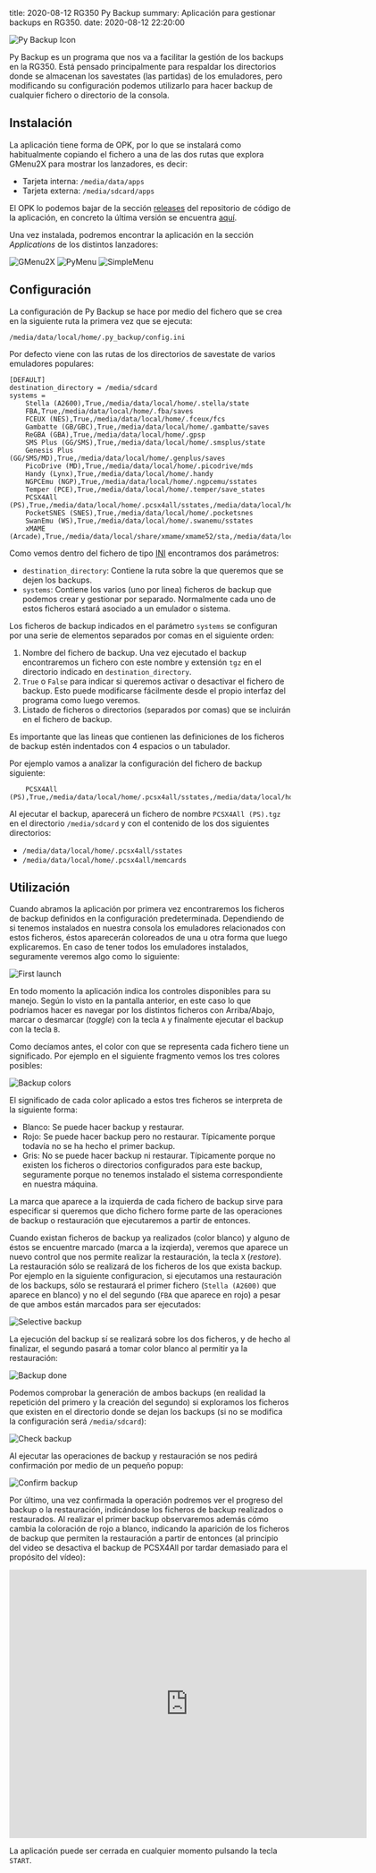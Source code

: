 title: 2020-08-12 RG350 Py Backup
summary: Aplicación para gestionar backups en RG350.
date: 2020-08-12 22:20:00

![Py Backup Icon](/images/posts/rg350_py_backup/logo.png)

Py Backup es un programa que nos va a facilitar la gestión de los backups en la RG350. Está pensado principalmente para respaldar los directorios donde se almacenan los savestates (las partidas) de los emuladores, pero modificando su configuración podemos utilizarlo para hacer backup de cualquier fichero o directorio de la consola.

## Instalación

La aplicación tiene forma de OPK, por lo que se instalará como habitualmente copiando el fichero a una de las dos rutas que explora GMenu2X para mostrar los lanzadores, es decir:

* Tarjeta interna: `/media/data/apps`
* Tarjeta externa: `/media/sdcard/apps`

El OPK lo podemos bajar de la sección [releases](https://github.com/eduardofilo/RG350_py_backup/releases) del repositorio de código de la aplicación, en concreto la última versión se encuentra [aquí](https://github.com/eduardofilo/RG350_py_backup/releases/download/v1.0/py_backup.opk).

Una vez instalada, podremos encontrar la aplicación en la sección *Applications* de los distintos lanzadores:

![GMenu2X](/images/posts/rg350_py_backup/gmenu2x.png)
![PyMenu](/images/posts/rg350_py_backup/pymenu.png)
![SimpleMenu](/images/posts/rg350_py_backup/simplemenu.png)

## Configuración

La configuración de Py Backup se hace por medio del fichero que se crea en la siguiente ruta la primera vez que se ejecuta:

```
/media/data/local/home/.py_backup/config.ini
```

Por defecto viene con las rutas de los directorios de savestate de varios emuladores populares:

```
[DEFAULT]
destination_directory = /media/sdcard
systems =
    Stella (A2600),True,/media/data/local/home/.stella/state
    FBA,True,/media/data/local/home/.fba/saves
    FCEUX (NES),True,/media/data/local/home/.fceux/fcs
    Gambatte (GB/GBC),True,/media/data/local/home/.gambatte/saves
    ReGBA (GBA),True,/media/data/local/home/.gpsp
    SMS Plus (GG/SMS),True,/media/data/local/home/.smsplus/state
    Genesis Plus (GG/SMS/MD),True,/media/data/local/home/.genplus/saves
    PicoDrive (MD),True,/media/data/local/home/.picodrive/mds
    Handy (Lynx),True,/media/data/local/home/.handy
    NGPCEmu (NGP),True,/media/data/local/home/.ngpcemu/sstates
    Temper (PCE),True,/media/data/local/home/.temper/save_states
    PCSX4All (PS),True,/media/data/local/home/.pcsx4all/sstates,/media/data/local/home/.pcsx4all/memcards
    PocketSNES (SNES),True,/media/data/local/home/.pocketsnes
    SwanEmu (WS),True,/media/data/local/home/.swanemu/sstates
    xMAME (Arcade),True,/media/data/local/share/xmame/xmame52/sta,/media/data/local/share/xmame/xmame69/sta,/media/data/local/share/xmame/xmame84/sta
```

Como vemos dentro del fichero de tipo [INI](https://es.wikipedia.org/wiki/INI_(extensi%C3%B3n_de_archivo)) encontramos dos parámetros:

* `destination_directory`: Contiene la ruta sobre la que queremos que se dejen los backups.
* `systems`: Contiene los varios (uno por linea) ficheros de backup que podemos crear y gestionar por separado. Normalmente cada uno de estos ficheros estará asociado a un emulador o sistema.

Los ficheros de backup indicados en el parámetro `systems` se configuran por una serie de elementos separados por comas en el siguiente orden:

1. Nombre del fichero de backup. Una vez ejecutado el backup encontraremos un fichero con este nombre y extensión `tgz` en el directorio indicado en `destination_directory`.
2. `True` o `False` para indicar si queremos activar o desactivar el fichero de backup. Esto puede modificarse fácilmente desde el propio interfaz del programa como luego veremos.
3. Listado de ficheros o directorios (separados por comas) que se incluirán en el fichero de backup.

Es importante que las lineas que contienen las definiciones de los ficheros de backup estén indentados con 4 espacios o un tabulador.

Por ejemplo vamos a analizar la configuración del fichero de backup siguiente:

```
    PCSX4All (PS),True,/media/data/local/home/.pcsx4all/sstates,/media/data/local/home/.pcsx4all/memcards
```

Al ejecutar el backup, aparecerá un fichero de nombre `PCSX4All (PS).tgz` en el directorio `/media/sdcard` y con el contenido de los dos siguientes directorios:

* `/media/data/local/home/.pcsx4all/sstates`
* `/media/data/local/home/.pcsx4all/memcards`

## Utilización

Cuando abramos la aplicación por primera vez encontraremos los ficheros de backup definidos en la configuración predeterminada. Dependiendo de si tenemos instalados en nuestra consola los emuladores relacionados con estos ficheros, éstos aparecerán coloreados de una u otra forma que luego explicaremos. En caso de tener todos los emuladores instalados, seguramente veremos algo como lo siguiente:

![First launch](/images/posts/rg350_py_backup/first_launch.png)

En todo momento la aplicación indica los controles disponibles para su manejo. Según lo visto en la pantalla anterior, en este caso lo que podríamos hacer es navegar por los distintos ficheros con Arriba/Abajo, marcar o desmarcar (*toggle*) con la tecla `A` y finalmente ejecutar el backup con la tecla `B`.

Como decíamos antes, el color con que se representa cada fichero tiene un significado. Por ejemplo en el siguiente fragmento vemos los tres colores posibles:

![Backup colors](/images/posts/rg350_py_backup/backup_colors.png)

El significado de cada color aplicado a estos tres ficheros se interpreta de la siguiente forma:

* Blanco: Se puede hacer backup y restaurar.
* Rojo: Se puede hacer backup pero no restaurar. Típicamente porque todavía no se ha hecho el primer backup.
* Gris: No se puede hacer backup ni restaurar. Típicamente porque no existen los ficheros o directorios configurados para este backup, seguramente porque no tenemos instalado el sistema correspondiente en nuestra máquina.

La marca que aparece a la izquierda de cada fichero de backup sirve para especificar si queremos que dicho fichero forme parte de las operaciones de backup o restauración que ejecutaremos a partir de entonces.

Cuando existan ficheros de backup ya realizados (color blanco) y alguno de éstos se encuentre marcado (marca a la izqierda), veremos que aparece un nuevo control que nos permite realizar la restauración, la tecla `X` (*restore*). La restauración sólo se realizará de los ficheros de los que exista backup. Por ejemplo en la siguiente configuracion, si ejecutamos una restauración de los backups, sólo se restaurará el primer fichero (`Stella (A2600)` que aparece en blanco) y no el del segundo (`FBA` que aparece en rojo) a pesar de que ambos están marcados para ser ejecutados:

![Selective backup](/images/posts/rg350_py_backup/selective_backup.png)

La ejecución del backup sí se realizará sobre los dos ficheros, y de hecho al finalizar, el segundo pasará a tomar color blanco al permitir ya la restauración:

![Backup done](/images/posts/rg350_py_backup/backup_done.png)

Podemos comprobar la generación de ambos backups (en realidad la repetición del primero y la creación del segundo) si exploramos los ficheros que existen en el directorio donde se dejan los backups (si no se modifica la configuración será `/media/sdcard`):

![Check backup](/images/posts/rg350_py_backup/check_backup.png)

Al ejecutar las operaciones de backup y restauración se nos pedirá confirmación por medio de un pequeño popup:

![Confirm backup](/images/posts/rg350_py_backup/confirm_backup.png)

Por último, una vez confirmada la operación podremos ver el progreso del backup o la restauración, indicándose los ficheros de backup realizados o restaurados. Al realizar el primer backup observaremos además cómo cambia la coloración de rojo a blanco, indicando la aparición de los ficheros de backup que permiten la restauración a partir de entonces (al principio del video se desactiva el backup de PCSX4All por tardar demasiado para el propósito del vídeo):

<iframe width="640" height="480" src="https://www.youtube.com/embed/pDfXigJ-QiI" frameborder="0" allow="accelerometer; autoplay; encrypted-media; gyroscope; picture-in-picture" allowfullscreen></iframe>

La aplicación puede ser cerrada en cualquier momento pulsando la tecla `START`.
